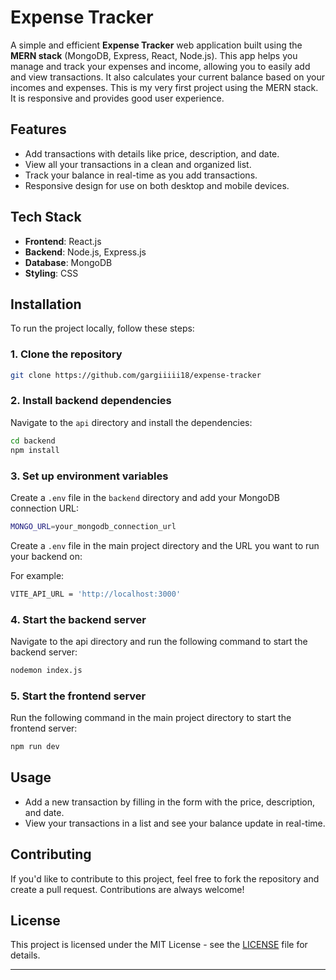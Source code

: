 
# Expense Tracker

A simple and efficient **Expense Tracker** web application built using the **MERN stack** (MongoDB, Express, React, Node.js). This app helps you manage and track your expenses and income, allowing you to easily add and view transactions. It also calculates your current balance based on your incomes and expenses. This is my very first project using the MERN stack. It is responsive and provides good user experience. 

## Features

- Add transactions with details like price, description, and date.
- View all your transactions in a clean and organized list.
- Track your balance in real-time as you add transactions.
- Responsive design for use on both desktop and mobile devices.

## Tech Stack

- **Frontend**: React.js
- **Backend**: Node.js, Express.js
- **Database**: MongoDB
- **Styling**: CSS

## Installation

To run the project locally, follow these steps:

### 1. Clone the repository

```bash
git clone https://github.com/gargiiiii18/expense-tracker
```

### 2. Install backend dependencies

Navigate to the `api` directory and install the dependencies:

```bash
cd backend
npm install
```

### 3. Set up environment variables

Create a `.env` file in the `backend` directory and add your MongoDB connection URL:

```bash
MONGO_URL=your_mongodb_connection_url
```

Create a `.env` file in the main project directory and the URL you want to run your backend on:

For example:
```bash
VITE_API_URL = 'http://localhost:3000'
```

### 4. Start the backend server

Navigate to the api directory and run the following command to start the backend server:

```bash
nodemon index.js
```

### 5. Start the frontend server

Run the following command in the main project directory to start the frontend server:

```bash
npm run dev
```

## Usage

- Add a new transaction by filling in the form with the price, description, and date.
- View your transactions in a list and see your balance update in real-time.

## Contributing

If you'd like to contribute to this project, feel free to fork the repository and create a pull request. Contributions are always welcome!

## License

This project is licensed under the MIT License - see the [LICENSE](LICENSE) file for details.

---
